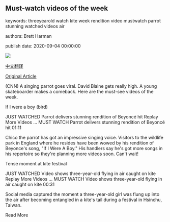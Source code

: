 ## Must-watch videos of the week

keywords: threeyearold watch kite week rendition video mustwatch parrot stunning watched videos air

authors: Brett Harman

publish date: 2020-09-04 00:00:00

![](https://cdn.cnn.com/cnnnext/dam/assets/200901140000-beyonce-chico-parrot-split-super-tease.jpg)

[中文翻译](Must-watch%20videos%20of%20the%20week_zh.md)

[Original Article](https://edition.cnn.com/2020/09/04/app-news-section/videos-of-the-week-mobile-september-4/index.html)

(CNN) A singing parrot goes viral. David Blaine gets really high. A young skateboarder makes a comeback. Here are the must-see videos of the week.

If I were a boy (bird)

JUST WATCHED Parrot delivers stunning rendition of Beyoncé hit Replay More Videos ... MUST WATCH Parrot delivers stunning rendition of Beyoncé hit 01:11

Chico the parrot has got an impressive singing voice. Visitors to the wildlife park in England where he resides have been wowed by his rendition of Beyonce's song, "If I Were A Boy." His handlers say he's got more songs in his repertoire so they're planning more videos soon. Can't wait\!

Tense moment at kite festival

JUST WATCHED Video shows three-year-old flying in air caught on kite Replay More Videos ... MUST WATCH Video shows three-year-old flying in air caught on kite 00:31

Social media captured the moment a three-year-old girl was flung up into the air after becoming entangled in a kite's tail during a festival in Hsinchu, Taiwan.

Read More